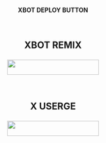 <p align="center"><b>XBOT DEPLOY BUTTON</b></p>

<p align="center">&nbsp;</p>

## <p align="center">XBOT REMIX</p>

<p align="center"><a href="https://heroku.com/deploy?template=https://github.com/X-Newbie/XBot-Remix/tree/x-sql-extended"> <img src="https://img.shields.io/badge/Deploy%20To%20Heroku-blueviolet?style=flat&logo=heroku" width="210" height="34.45" /></a></p>

<p align="center">&nbsp;</p>

## <p align="center">X USERGE</p>

<p align="center"><a href="https://heroku.com/deploy?template=https://github.com/X-Newbie/X-Userge/tree/master"> <img src="https://img.shields.io/badge/Deploy%20To%20Heroku-success?style=flat&logo=heroku" width="210" height="34.45" /></a></p>
